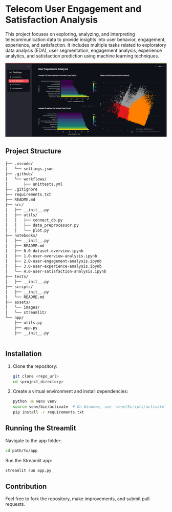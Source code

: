 # Telecom User Engagement and Satisfaction Analysis

This project focuses on exploring, analyzing, and interpreting telecommunication data to provide insights into user behavior, engagement, experience, and satisfaction. It includes multiple tasks related to exploratory data analysis (EDA), user segmentation, engagement analysis, experience analytics, and satisfaction prediction using machine learning techniques.

![Streamlit Image](assets/images/streamlit/user-experience.png)


## Project Structure

```
├── .vscode/
│   └── settings.json
├── .github/
│   └── workflows/
│       ├── unittests.yml
├── .gitignore
├── requirements.txt
├── README.md
├── src/
│   ├── __init__.py
│   ├── utils/
│   │   ├── connect_db.py
│   │   ├── data_preprocessor.py
│   │   └── plot.py
├── notebooks/
│   ├── __init__.py
│   ├── README.md
│   ├── 0.0-dataset-overview.ipynb
│   ├── 1.0-user-overview-analysis.ipynb
│   ├── 2.0-user-engagement-analysis.ipynb
│   ├── 3.0-user-experience-analysis.ipynb
│   └── 4.0-user-satisfaction-analysis.ipynb
├── tests/
│   ├── __init__.py
├── scripts/
│   ├── __init__.py
│   └── README.md
├── assets/
│   └── images/
│   └── streamlit/
└── app/
    ├── utils.py
    ├── app.py
    ├── __init__.py


```

## Installation

1. Clone the repository:
   ```bash
   git clone <repo_url>
   cd <project_directory>
   ```

2. Create a virtual environment and install dependencies:
   ```bash
   python -m venv venv
   source venv/bin/activate  # On Windows, use `venv/Scripts/activate`
   pip install -r requirements.txt
   ```

## Running the Streamlit

Navigate to the app folder:
```bash
cd path/to/app
```
Run the Streamlit app:
```bash
streamlit run app.py
```

## Contribution

Feel free to fork the repository, make improvements, and submit pull requests.
